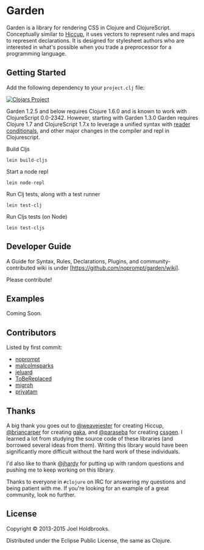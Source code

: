 # Garden

Garden is a library for rendering CSS in Clojure and ClojureScript.
Conceptually similar to [Hiccup](https://github.com/weavejester/hiccup), it uses
vectors to represent rules and maps to represent declarations. It is designed
for stylesheet authors who are interested in what's possible when you trade a
preprocessor for a programming language.

## Getting Started

Add the following dependency to your `project.clj` file:

[![Clojars Project](http://clojars.org/garden/latest-version.svg)](http://clojars.org/garden)

Garden 1.2.5 and below requires Clojure 1.6.0 and is known to work with
ClojureScript 0.0-2342. However, starting with Garden 1.3.0 Garden requires
Clojure 1.7 and ClojureScript 1.7.x to leverage a unified syntax with
[reader conditionals](http://dev.clojure.org/display/design/Reader+Conditionals),
and other major changes in the compiler and repl in Clojurescript.

Build Cljs

	lein build-cljs

Start a node repl

	lein node-repl

Run Clj tests, along with a test runner

	lein test-clj

Run Cljs tests (on Node)

	lein test-cljs

## Developer Guide

A Guide for Syntax, Rules, Declarations, Plugins, and community-contributed wiki is under [https://github.com/noprompt/garden/wiki].

Please contribute!

## Examples

Coming Soon.

## Contributors

Listed by first commit:

* [noprompt](https://github.com/noprompt)
* [malcolmsparks](https://github.com/malcolmsparks)
* [jeluard](https://github.com/jeluard)
* [ToBeReplaced](https://github.com/ToBeReplaced)
* [migroh](https://github.com/migroh)
* [priyatam](https://github.com/priyatam)

## Thanks

A big thank you goes out to [@weavejester](https://github.com/weavejester) for
creating Hiccup, [@briancarper](https://github.com/briancarper) for creating
[gaka](https://github.com/briancarper/gaka/), and
[@paraseba](https://github.com/paraseba) for creating
[cssgen](https://github.com/paraseba/cssgen). I learned a lot
from studying the source code of these libraries (and borrowed several ideas
from them). Writing this library would have been significantly more difficult
without the hard work of these individuals.

I'd also like to thank [@jhardy](https://github.com/jhardy) for putting up with
random questions and pushing me to keep working on this library.

Thanks to everyone in `#clojure` on IRC for answering my questions and being
patient with me. If you're looking for an example of a great community, look no
further.

## License

Copyright © 2013-2015 Joel Holdbrooks.

Distributed under the Eclipse Public License, the same as Clojure.
